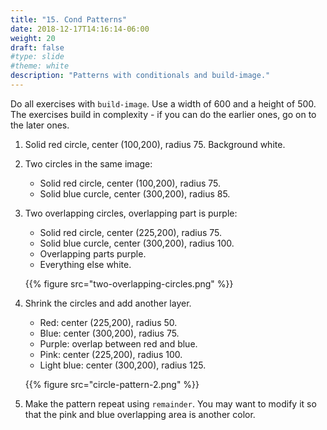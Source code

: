 ```yaml
---
title: "15. Cond Patterns"
date: 2018-12-17T14:16:14-06:00
weight: 20
draft: false
#type: slide
#theme: white
description: "Patterns with conditionals and build-image."
---
```


Do all exercises with `build-image`. Use a width of 600 and a height
of 500. The exercises build in complexity - if you
can do the earlier ones, go on to the later ones.

1. Solid red circle, center (100,200), radius 75. Background white.

2. Two circles in the same image:

    * Solid red circle, center (100,200), radius 75.
    * Solid blue curcle, center (300,200), radius 85.

3. Two overlapping circles, overlapping part is purple:

    * Solid red circle, center (225,200), radius 75.
    * Solid blue curcle, center (300,200), radius 100.
    * Overlapping parts purple.
    * Everything else white.

    {{% figure src="two-overlapping-circles.png" %}}


4. Shrink the circles and add another layer.

    * Red: center (225,200), radius 50.
    * Blue: center (300,200), radius 75.
    * Purple: overlap between red and blue.
    * Pink: center (225,200), radius 100.
    * Light blue: center (300,200), radius 125.

    {{% figure src="circle-pattern-2.png" %}}
    
5. Make the pattern repeat using `remainder`. You may want to modify
   it so that the pink and blue overlapping area is another color.
   
   
